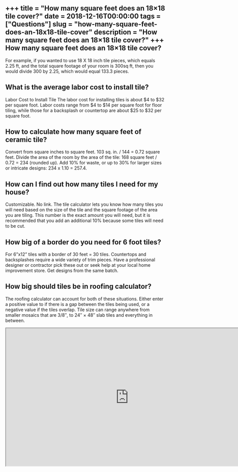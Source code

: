 +++
title = "How many square feet does an 18&#215;18 tile cover?"
date = 2018-12-16T00:00:00
tags = ["Questions"]
slug = "how-many-square-feet-does-an-18x18-tile-cover"
description = "How many square feet does an 18&#215;18 tile cover?"
+++
How many square feet does an 18×18 tile cover?
----------------------------------------------

For example, if you wanted to use 18 X 18 inch tile pieces, which equals 2.25 ft, and the total square footage of your room is 300sq ft, then you would divide 300 by 2.25, which would equal 133.3 pieces.

What is the average labor cost to install tile?
-----------------------------------------------

Labor Cost to Install Tile The labor cost for installing tiles is about $4 to $32 per square foot. Labor costs range from $4 to $14 per square foot for floor tiling, while those for a backsplash or countertop are about $25 to $32 per square foot.

How to calculate how many square feet of ceramic tile?
------------------------------------------------------

Convert from square inches to square feet. 103 sq. in. / 144 = 0.72 square feet. Divide the area of the room by the area of the tile: 168 square feet / 0.72 = 234 (rounded up). Add 10% for waste, or up to 30% for larger sizes or intricate designs: 234 x 1.10 = 257.4.

How can I find out how many tiles I need for my house?
------------------------------------------------------

Customizable. No link. The tile calculator lets you know how many tiles you will need based on the size of the tile and the square footage of the area you are tiling. This number is the exact amount you will need, but it is recommended that you add an additional 10% because some tiles will need to be cut.

How big of a border do you need for 6 foot tiles?
-------------------------------------------------

For 6”x12” tiles with a border of 30 feet = 30 tiles. Countertops and backsplashes require a wide variety of trim pieces. Have a professional designer or contractor pick these out or seek help at your local home improvement store. Get designs from the same batch.

How big should tiles be in roofing calculator?
----------------------------------------------

The roofing calculator can account for both of these situations. Either enter a positive value to if there is a gap between the tiles being used, or a negative value if the tiles overlap. Tile size can range anywhere from smaller mosaics that are 3/8″, to 24″ × 48″ slab tiles and everything in between.

<iframe allow="accelerometer; autoplay; clipboard-write; encrypted-media; gyroscope; picture-in-picture" allowfullscreen="" class="__youtube_prefs__  epyt-is-override  no-lazyload" data-no-lazy="1" data-origheight="433" data-origwidth="770" data-skipgform_ajax_framebjll="" height="433" id="_ytid_39668" loading="lazy" src="https://www.youtube.com/embed/0WKQ5mgj7TU?enablejsapi=1&autoplay=0&cc_load_policy=0&cc_lang_pref=&iv_load_policy=1&loop=0&modestbranding=0&rel=1&fs=1&playsinline=0&autohide=2&theme=dark&color=red&controls=1&" title="YouTube player" width="770"></iframe>